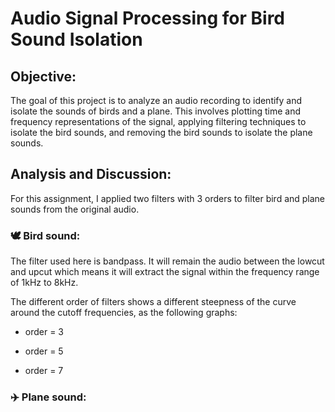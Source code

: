 # Audio Signal Processing for Bird Sound Isolation

## Objective:

The goal of this project is to analyze an audio recording to identify and isolate the sounds of birds and a plane. This involves plotting time and frequency representations of the signal, applying filtering techniques to isolate the bird sounds, and removing the bird sounds to isolate the plane sounds.

## Analysis and Discussion:

For this assignment, I applied two filters with 3 orders to filter bird and plane sounds from the original audio.
 
### 🕊️ Bird sound: 

The filter used here is bandpass. It will remain the audio between the lowcut and upcut which means it will extract the signal within the frequency range of 1kHz to 8kHz.

The different order of filters shows a different steepness of the curve around the cutoff frequencies, as the following graphs:

* order = 3

  
* order = 5
* order = 7

### ✈️ Plane sound: 
